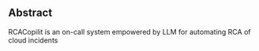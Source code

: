 
## **Abstract**
RCACopilit is an on-call system empowered by LLM for automating RCA of cloud incidents